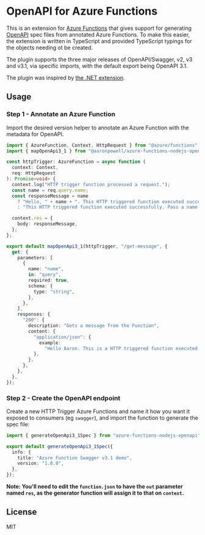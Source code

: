 # OpenAPI for Azure Functions

This is an extension for [Azure Functions](https://azure.microsoft.com/services/functions/?WT.mc_id=javascript-48109-aapowell#overview) that gives support for generating [OpenAPI](https://www.openapis.org/) spec files from annotated Azure Functions. To make this easier, the extension is written in TypeScript and provided TypeScript typings for the objects needing ot be created.

The plugin supports the three major releases of OpenAPI/Swagger, v2, v3 and v3.1, via specific imports, with the default export being OpenAPI 3.1.

The plugin was inspired by [the .NET extension](https://github.com/Azure/azure-functions-openapi-extension).

## Usage

### Step 1 - Annotate an Azure Function

Import the desired version helper to annotate an Azure Function with the metadata for OpenAPI.

```ts
import { AzureFunction, Context, HttpRequest } from "@azure/functions";
import { mapOpenApi3_1 } from "@aaronpowell/azure-functions-nodejs-openapi";

const httpTrigger: AzureFunction = async function (
  context: Context,
  req: HttpRequest
): Promise<void> {
  context.log("HTTP trigger function processed a request.");
  const name = req.query.name;
  const responseMessage = name
    ? "Hello, " + name + ". This HTTP triggered function executed successfully."
    : "This HTTP triggered function executed successfully. Pass a name in the query string or in the request body for a personalized response.";

  context.res = {
    body: responseMessage,
  };
};

export default mapOpenApi3_1(httpTrigger, "/get-message", {
  get: {
    parameters: [
      {
        name: "name",
        in: "query",
        required: true,
        schema: {
          type: "string",
        },
      },
    ],
    responses: {
      "200": {
        description: "Gets a message from the Function",
        content: {
          "application/json": {
            example:
              "Hello Aaron. This is a HTTP triggered function executed successfully.",
          },
        },
      },
    },
  },
});
```

### Step 2 - Create the OpenAPI endpoint

Create a new HTTP Trigger Azure Functions and name it how you want it exposed to consumers (eg `swagger`), and import the function to generate the spec file:

```ts
import { generateOpenApi3_1Spec } from "azure-functions-nodejs-openapi";

export default generateOpenApi3_1Spec({
  info: {
    title: "Azure Function Swagger v3.1 demo",
    version: "1.0.0",
  },
});
```

**Note: You'll need to edit the `function.json` to have the `out` parameter named `res`, as the generator function will assign it to that on `context`.**

## License

MIT
